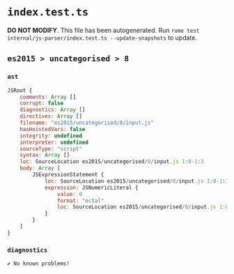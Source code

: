 # `index.test.ts`

**DO NOT MODIFY**. This file has been autogenerated. Run `rome test internal/js-parser/index.test.ts --update-snapshots` to update.

## `es2015 > uncategorised > 8`

### `ast`

```javascript
JSRoot {
	comments: Array []
	corrupt: false
	diagnostics: Array []
	directives: Array []
	filename: "es2015/uncategorised/8/input.js"
	hasHoistedVars: false
	integrity: undefined
	interpreter: undefined
	sourceType: "script"
	syntax: Array []
	loc: SourceLocation es2015/uncategorised/8/input.js 1:0-1:3
	body: Array [
		JSExpressionStatement {
			loc: SourceLocation es2015/uncategorised/8/input.js 1:0-1:3
			expression: JSNumericLiteral {
				value: 0
				format: "octal"
				loc: SourceLocation es2015/uncategorised/8/input.js 1:0-1:3
			}
		}
	]
}
```

### `diagnostics`

```
✔ No known problems!

```
